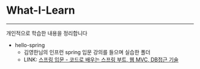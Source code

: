# What-I-Learn
---
개인적으로 학습한 내용을 정리합니다

* hello-spring
	* 김영한님의 인프런 spring 입문 강의를 들으며 실습한 폴더
	* LINK: [스프링 입문 - 코드로 배우는 스프링 부트, 웹 MVC, DB접근 기술](https://www.inflearn.com/course/스프링-입문-스프링부트/dashboard)
 
